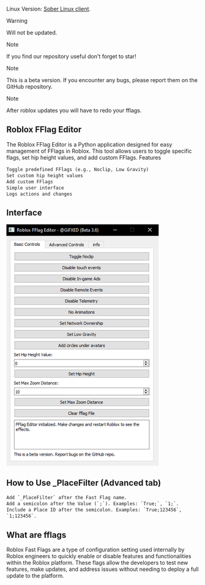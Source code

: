 Linux Version: [Sober Linux client](https://github.com/vinegarhq/sober).

> [!WARNING]
> Will not be updated.

> [!NOTE]
> If you find our repository useful don't forget to star!

> [!NOTE]
> This is a beta version. If you encounter any bugs, please report them on the GitHub repository.

> [!NOTE]
> After roblox updates you will have to redo your fflags.

## Roblox FFlag Editor

The Roblox FFlag Editor is a Python application designed for easy management of FFlags in Roblox. This tool allows users to toggle specific flags, set hip height values, and add custom FFlags.
Features

    Toggle predefined FFlags (e.g., Noclip, Low Gravity)
    Set custom hip height values
    Add custom FFlags
    Simple user interface
    Logs actions and changes

## Interface

![](https://github.com/GiFXED/Roblox-FFlag-Editor/blob/main/image.png)

## How to Use _PlaceFilter (Advanced tab)

    Add `_PlaceFilter` after the Fast Flag name.
    Add a semicolon after the Value (`;`). Examples: `True;`, `1;`.
    Include a Place ID after the semicolon. Examples: `True;123456`, `1;123456`.

## What are fflags

Roblox Fast Flags are a type of configuration setting used internally by Roblox engineers to quickly enable or disable features and functionalities within the Roblox platform. These flags allow the developers to test new features, make updates, and address issues without needing to deploy a full update to the platform.
